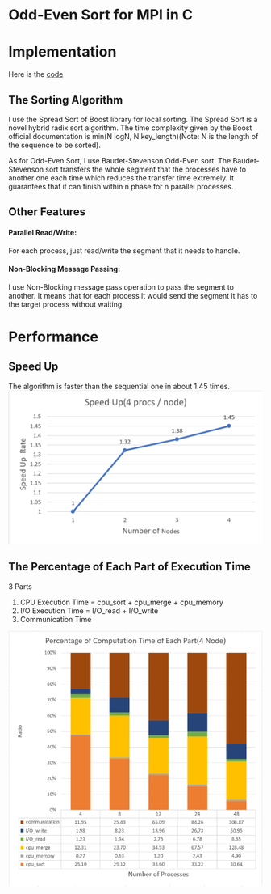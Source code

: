 # Odd-Even Sort for MPI in C

# Implementation

Here is the [code](hw1.cc)

## The Sorting Algorithm
I use the  Spread Sort of Boost library for local sorting. The Spread Sort is a novel hybrid radix sort algorithm. The time complexity given by the Boost official documentation is min(N logN, N key_length)(Note: N is the length of the sequence to be sorted). 

As for Odd-Even Sort, I use Baudet-Stevenson Odd-Even sort. The Baudet-Stevenson sort transfers the whole segment that the processes have to another one each time which reduces the transfer time extremely. It guarantees that it can finish within n phase for n parallel processes. 

## Other Features

#### Parallel Read/Write: 
For each process, just read/write the segment that it needs to handle.

#### Non-Blocking Message Passing: 
I use Non-Blocking message pass operation to pass the segment to another. It means that for each process it  would send the segment it has to the target process without waiting.

# Performance

## Speed Up
The algorithm is faster than the sequential one in about 1.45 times.
![speedup](img/speedup.png)

## The Percentage of Each Part of Execution Time
3 Parts
1. CPU Execution Time = cpu_sort + cpu_merge + cpu_memory
2. I/O Execution Time = I/O_read + I/O_write
3. Communication Time

![percentage](img/percentage.png)


<!-- Note: The SOTA version is under last_ver/no_stop.  -->